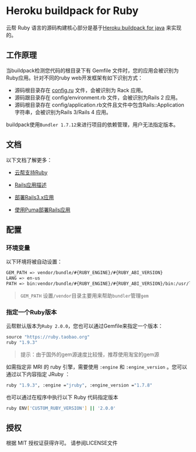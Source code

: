 Heroku buildpack for Ruby
======================

云帮 Ruby 语言的源码构建核心部分是基于[Heroku buildpack for java](https://github.com/heroku/heroku-buildpack-ruby) 来实现的。

## 工作原理

当buildpack检测您代码的根目录下有 Gemfile 文件时，您的应用会被识别为Ruby应用。针对不同的ruby web开发框架有如下识别方式：

- 源码根目录存在 [config.ru](http://config.ru/) 文件，会被识别为 Rack 应用。
- 源码跟目录存在 config/environment.rb 文件，会被识别为Rails 2 应用。
- 源码根目录存在 config/application.rb文件且文件中包含Rails::Application 字符串，会被识别为Rails 3/Rails 4 应用。

buildpack使用`Bundler 1.7.12`来进行项目的依赖管理，用户无法指定版本。

## 文档

以下文档了解更多：

- [云帮支持Ruby](http://www.rainbond.com/docs/stable/user-lang-docs/ruby/lang-ruby-overview.html#part-2ed464e4df97e11f)

- [Rails应用描述](http://www.rainbond.com/docs/stable/user-lang-docs/ruby/rails-framework/lang-ruby-rails-overview.html)

- [部署Rails3.x应用](http://www.rainbond.com/docs/stable/user-lang-docs/ruby/rails-framework/lang-ruby-rails3.x-deploy.html)

- [使用Puma部署Rails应用](http://www.rainbond.com/docs/stable/user-lang-docs/ruby/rails-framework/lang-ruby-rails-puma.html)

## 配置

### 环境变量

以下环境将被自动设置：

```bash
GEM_PATH => vendor/bundle/#{RUBY_ENGINE}/#{RUBY_ABI_VERSION}
LANG => en-us
PATH => bin:vendor/bundle/#{RUBY_ENGINE}/#{RUBY_ABI_VERSION}/bin:/usr/local/bin:/usr/bin:/bin
```

>  `GEM_PATH` 设置`/vendor`目录主要用来帮助`bundler`管理`gem`

### 指定一个Ruby版本

云帮默认版本为`Ruby 2.0.0`，您也可以通过Gemfile来指定一个版本：

```ruby
source "https://ruby.taobao.org" 
ruby "1.9.3"
```

> 提示：由于国外的gem源速度比较慢，推荐使用淘宝的gem源

如需指定非 MRI 的 ruby 引擎，需要使用 `:engine` 和 `:engine_version` 。您可以通过以下内容指定 JRuby ：

```bash
ruby "1.9.3", :engine ="jruby", :engine_version ="1.7.8"
```

也可以通过在程序中执行以下 Ruby 代码指定版本

```bash
ruby ENV['CUSTOM_RUBY_VERSION'] || '2.0.0'
```

## 授权

根据 MIT 授权证获得许可。 请参阅LICENSE文件

